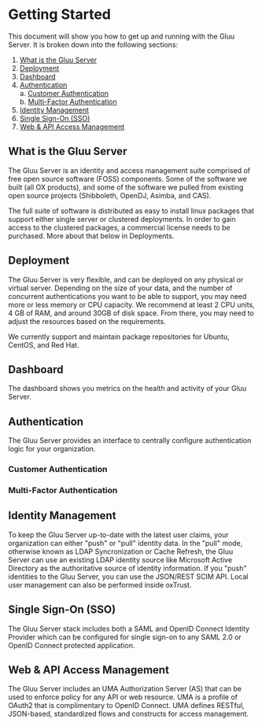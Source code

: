 # Getting Started

This document will show you how to get up and running with the Gluu Server. It is broken down into the following sections:

1. [What is the Gluu Server](#what-is-the-gluu-server)  
2. [Deployment](#deployment)  
3. [Dashboard](#dashboard)
4. [Authentication](#authentication)   
    a. [Customer Authentication](#customer-authentication)  
    b. [Multi-Factor Authentication](#multi-factor-authentication)  
5. [Identity Management](#identity-management)   
6. [Single Sign-On (SSO)](#single-sign-on-sso)  
7. [Web & API Access Management](#web--api-access-management)  

## What is the Gluu Server

The Gluu Server is an identity and access management suite comprised of free open source software (FOSS) components. Some of the software we built (all OX products), and some of the software we pulled from existing open source projects (Shibboleth, OpenDJ, Asimba, and CAS). 

The full suite of software is distributed as easy to install linux packages that support either single server or clustered deployments. In order to gain access to the clustered packages, a commercial license needs to be purchased. More about that below in Deployments.


## Deployment
The Gluu Server is very flexible, and can be deployed on any physical or virtual server. Depending on the size of your data, and the number of concurrent authentications you want to be able to support, you may need more or less memory or CPU capacity. We recommend at least 2 CPU units, 4 GB of RAM, and around 30GB of disk space. From there, you may need to adjust the resources based on the requirements.

We currently support and maintain package repositories for Ubuntu, CentOS, and Red Hat. 

## Dashboard
The dashboard shows you metrics on the health and activity of your Gluu Server. 

## Authentication
The Gluu Server provides an interface to centrally configure authentication logic for your organization. 

### Customer Authentication
### Multi-Factor Authentication

## Identity Management
To keep the Gluu Server up-to-date with the latest user claims, your organization can either "push" or "pull" identity data. In the "pull" mode, otherwise known as LDAP Syncronization or Cache Refresh, the Gluu Server can use an existing LDAP identity source like Microsoft Active Directory as the authoritative source of identity information. If you "push" identities to the Gluu Server, you can use the JSON/REST SCIM API. Local user management can also be performed inside oxTrust.


## Single Sign-On (SSO)
The Gluu Server stack includes both a SAML and OpenID Connect Identity Provider which can be configured for single sign-on to any SAML 2.0 or OpenID Connect protected application.


## Web & API Access Management
The Gluu Server includes an UMA Authorization Server (AS) that can be used to enforce policy for any API or web resource. UMA is a profile of OAuth2 that is complimentary to OpenID Connect. UMA defines RESTful, JSON-based, standardized flows and constructs for access management. 
